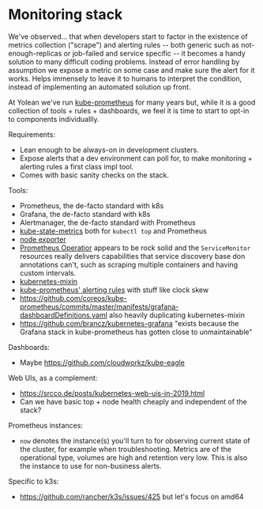 # Monitoring stack

We've observed... that when developers start to factor in
the existence of metrics collection ("scrape") and alerting rules
-- both generic such as not-enough-replicas or job-failed and service specific --
it becomes a handy solution to many difficult coding problems.
Instead of error handling by assumption we expose a metric on some case
and make sure the alert for it works.
Helps immensely to leave it to humans to interpret the condition,
instead of implementing an automated solution up front.

At Yolean we've run [kube-prometheus](https://github.com/coreos/kube-prometheus) for many years
but, while it is a good collection of tools + rules + dashboards,
we feel it is time to start to opt-in to components individuallly.

Requirements:
 * Lean enough to be always-on in development clusters.
 * Expose alerts that a dev environment can poll for,
   to make monitoring + alerting rules a first class impl tool.
 * Comes with basic sanity checks on the stack.

Tools:
 * Prometheus, the de-facto standard with k8s
 * Grafana, the de-facto standard with k8s
 * Alertmanager, the de-facto standard with Prometheus
 * [kube-state-metrics](https://github.com/kubernetes/kube-state-metrics) both for `kubectl top` and Prometheus
 * [node exporter](https://github.com/prometheus/node_exporter)
 * [Prometheus Operatior](https://github.com/coreos/prometheus-operator/) appears to be rock solid and the `ServiceMonitor` resources really delivers capabilities that service discovery base don annotations can't, such as scraping multiple containers and having custom intervals.
 * [kubernetes-mixin](https://github.com/kubernetes-monitoring/kubernetes-mixin)
 * [kube-prometheus' alerting rules](https://github.com/coreos/kube-prometheus/commits/master/manifests/prometheus-rules.yaml) with stuff like clock skew
 * https://github.com/coreos/kube-prometheus/commits/master/manifests/grafana-dashboardDefinitions.yaml also heavily duplicating kubernetes-mixin
 * https://github.com/brancz/kubernetes-grafana "exists because the Grafana stack in kube-prometheus has gotten close to unmaintainable"

Dashboards:
 * Maybe https://github.com/cloudworkz/kube-eagle

Web UIs, as a complement:
 * https://srcco.de/posts/kubernetes-web-uis-in-2019.html
 * Can we have basic top + node health cheaply and independent of the stack?

Prometheus instances:
 * `now` denotes the instance(s) you'll turn to for observing current state of the cluster, for example when troubleshooting.
   Metrics are of the operational type, volumes are high and retention very low. This is also the instance to use for non-business alerts.

Specific to k3s:
 * https://github.com/rancher/k3s/issues/425 but let's focus on amd64
